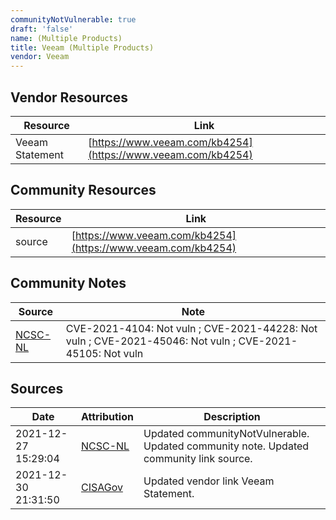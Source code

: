 ```yaml
---
communityNotVulnerable: true
draft: 'false'
name: (Multiple Products)
title: Veeam (Multiple Products)
vendor: Veeam
---
```


## Vendor Resources
| Resource | Link |
| --- | --- |
| Veeam Statement | [https://www.veeam.com/kb4254](https://www.veeam.com/kb4254) |

## Community Resources
| Resource | Link |
| --- | --- |
| source | [https://www.veeam.com/kb4254](https://www.veeam.com/kb4254) |

## Community Notes
| Source | Note |
| --- | --- |
| [NCSC-NL](https://github.com/NCSC-NL/log4shell/blob/main/software/README.md) | CVE-2021-4104: Not vuln ; CVE-2021-44228: Not vuln ; CVE-2021-45046: Not vuln ; CVE-2021-45105: Not vuln </ul> |

## Sources
| Date | Attribution | Description |
| --- | --- | --- |
| 2021-12-27 15:29:04 | [NCSC-NL](https://github.com/NCSC-NL/log4shell/blob/main/software/README.md) | Updated communityNotVulnerable. Updated community note. Updated community link source.  |
| 2021-12-30 21:31:50 | [CISAGov](https://raw.githubusercontent.com/cisagov/log4j-affected-db/develop/README.md) | Updated vendor link Veeam Statement.  |

